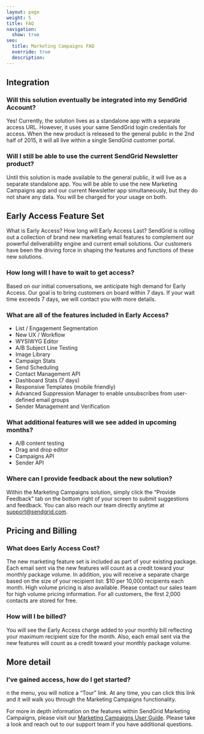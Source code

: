 ```yaml
---
layout: page
weight: 5
title: FAQ
navigation:
  show: true
seo:
  title: Marketing Campaigns FAQ
  override: true
  description:
---
```


## Integration
### Will this solution eventually be integrated into my SendGrid Account?
Yes! Currently, the solution lives as a standalone app with a separate access URL. However, it uses your same SendGrid login credentials for access. When the new product is released to the general public in the 2nd half of 2015, it will all live within a single SendGrid customer portal.

### Will I still be able to use the current SendGrid Newsletter product?
Until this solution is made available to the general public, it will live as a separate standalone app. You will be able to use the new Marketing Campaigns app and our current Newsletter app simultaneously, but they do not share any data. You will be charged for your usage on both.

## Early Access Feature Set
What is Early Access? How long will Early Access Last?
SendGrid is rolling out a collection of brand new marketing email features to complement our powerful deliverability engine and current email solutions. Our customers have been the driving force in shaping the features and functions of these new solutions.

### How long will I have to wait to get access?
Based on our initial conversations, we anticipate high demand for Early Access. Our goal is to bring customers on board within 7 days. If your wait time exceeds 7 days, we will contact you with more details.

### What are all of the features included in Early Access?

* List / Engagement Segmentation
* New UX / Workflow
* WYSIWYG Editor
* A/B Subject Line Testing
* Image Library
* Campaign Stats
* Send Scheduling
* Contact Management API
* Dashboard Stats (7 days)
* Responsive Templates (mobile friendly)
* Advanced Suppression Manager to enable unsubscribes from user-defined email groups
* Sender Management and Verification

### What additional features will we see added in upcoming months?

* A/B content testing
* Drag and drop editor
* Campaigns API
* Sender API

### Where can I provide feedback about the new solution?
Within the Marketing Campaigns solution, simply click the “Provide Feedback” tab on the bottom right of your screen to submit suggestions and feedback. You can also reach our team directly anytime at [support@sendgrid.com](mailto:support@sendgrid.com).

## Pricing and Billing
### What does Early Access Cost?
The new marketing feature set is included as part of your existing package. Each email sent via the new features will count as a credit toward your monthly package volume. In addition, you will receive a separate charge based on the size of your recipient list: $10 per 10,000 recipients each month. High volume pricing is also available. Please contact our sales team for high volume pricing information. For all customers, the first 2,000 contacts are stored for free.

### How will I be billed?
You will see the Early Access charge added to your monthly bill reflecting your maximum recipient size for the month. Also, each email sent via the new features will count as a credit toward your monthly package volume.

## More detail

### I’ve gained access, how do I get started?
n the menu, you will notice a “Tour” link. At any time, you can click this link and it will walk you through the Marketing Campaigns functionality.

For more in depth information on the features within SendGrid Marketing Campaigns, please visit our [Marketing Campaigns User Guide]({{root_url}}/User_Guide/Marketing_Campaigns/index.html). Please take a look and reach out to our support team if you have additional questions.
